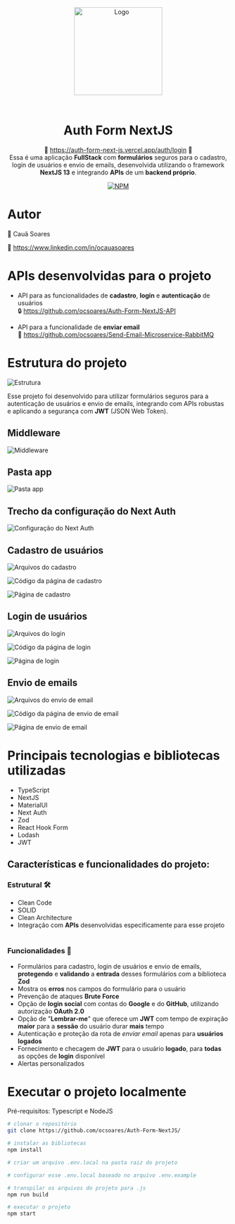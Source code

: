 <div align="center">
  <img src="https://raw.githubusercontent.com/ocsoares/images/master/auth-form-nextjs/logo-icons/apple-touch-icon.png"
  width="200px"
  style="margin-bottom: 24px"
  alt="Logo">

# **Auth Form NextJS**

🚀 https://auth-form-next-js.vercel.app/auth/login 🚀  
Essa é uma aplicação **FullStack** com **formulários** seguros para o cadastro, login de usuários e envio de emails, desenvolvida utilizando o framework **NextJS 13** e integrando **APIs** de um **backend próprio**.

[![NPM](https://img.shields.io/npm/l/react)](https://github.com/neliocursos/exemplo-readme/blob/main/LICENSE)

</div>

# Autor

👤 Cauã Soares

💼 https://www.linkedin.com/in/ocauasoares

# APIs desenvolvidas para o projeto

- API para as funcionalidades de **cadastro**, **login** e **autenticação** de usuários  
  🔒 https://github.com/ocsoares/Auth-Form-NextJS-API

- API para a funcionalidade de **enviar email**  
  📧 https://github.com/ocsoares/Send-Email-Microservice-RabbitMQ

# Estrutura do projeto

![Estrutura](https://raw.githubusercontent.com/ocsoares/images/master/auth-form-nextjs/structure.png)

Esse projeto foi desenvolvido para utilizar formulários seguros para a autenticação de usuários e envio de emails, integrando com APIs robustas e aplicando a segurança com **JWT** (JSON Web Token).

## Middleware

![Middleware](https://raw.githubusercontent.com/ocsoares/images/master/auth-form-nextjs/middleware.png)

## Pasta app

![Pasta app](https://raw.githubusercontent.com/ocsoares/images/master/auth-form-nextjs/app-folder.png)

## Trecho da configuração do Next Auth

![Configuração do Next Auth](https://raw.githubusercontent.com/ocsoares/images/master/auth-form-nextjs/next-auth-options.png)

## Cadastro de usuários

![Arquivos do cadastro](https://raw.githubusercontent.com/ocsoares/images/master/auth-form-nextjs/signup-files.png)

![Código da página de cadastro](https://raw.githubusercontent.com/ocsoares/images/master/auth-form-nextjs/signup-page.png)

![Página de cadastro](https://raw.githubusercontent.com/ocsoares/images/master/auth-form-nextjs/signup-web.png)

## Login de usuários

![Arquivos do login](https://raw.githubusercontent.com/ocsoares/images/master/auth-form-nextjs/login-files.png)

![Código da página de login](https://raw.githubusercontent.com/ocsoares/images/master/auth-form-nextjs/login-page.png)

![Página de login](https://raw.githubusercontent.com/ocsoares/images/master/auth-form-nextjs/login-web.png)

## Envio de emails

![Arquivos do envio de email](https://raw.githubusercontent.com/ocsoares/images/master/auth-form-nextjs/send-email-files.png)

![Código da página de envio de email](https://raw.githubusercontent.com/ocsoares/images/master/auth-form-nextjs/send-email-page.png)

![Página de envio de email](https://raw.githubusercontent.com/ocsoares/images/master/auth-form-nextjs/send-email-web.png)

# Principais tecnologias e bibliotecas utilizadas

- TypeScript
- NextJS
- MaterialUI
- Next Auth
- Zod
- React Hook Form
- Lodash
- JWT

## Características e funcionalidades do projeto:

### Estrutural 🛠️

- Clean Code
- SOLID
- Clean Architecture
- Integração com **APIs** desenvolvidas especificamente para esse projeto
  <br>
  <br>

### Funcionalidades 🎯

- Formulários para cadastro, login de usuários e envio de emails, **protegendo** e **validando** a **entrada** desses formulários com a biblioteca **Zod**
- Mostra os **erros** nos campos do formulário para o usuário
- Prevenção de ataques **Brute Force**
- Opção de **login social** com contas do **Google** e do **GitHub**, utilizando autorização **OAuth 2.0**
- Opção de "**Lembrar-me**" que oferece um **JWT** com tempo de expiração **maior** para a **sessão** do usuário durar **mais** tempo
- Autenticação e proteção da rota de _enviar email_ apenas para **usuários logados**
- Fornecimento e checagem de **JWT** para o usuário **logado**, para **todas** as opções de **login** disponível
- Alertas personalizados

# Executar o projeto localmente

Pré-requisitos: Typescript e NodeJS

```bash
# clonar o repositório
git clone https://github.com/ocsoares/Auth-Form-NextJS/

# instalar as bibliotecas
npm install

# criar um arquivo .env.local na pasta raiz do projeto

# configurar esse .env.local baseado no arquivo .env.example

# transpilar os arquivos do projeto para .js
npm run build

# executar o projeto
npm start
```

